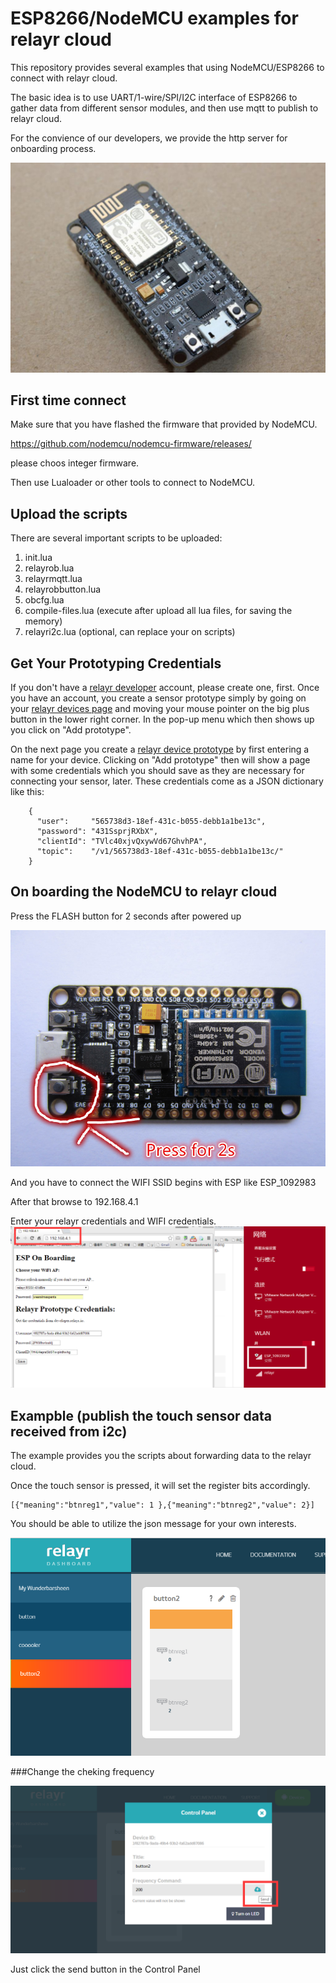 # ESP8266/NodeMCU examples for relayr cloud

This repository provides several examples that using NodeMCU/ESP8266 to connect with relayr cloud.

The basic idea is to use UART/1-wire/SPI/I2C interface of ESP8266 to gather data from different sensor modules, and then use mqtt to publish to relayr cloud.

For the convience of our developers, we provide the http server for onboarding process.

![nodemcu](/pic/NodeMCU.jpg)


First time connect
------

Make sure that you have flashed the firmware that provided by NodeMCU.

https://github.com/nodemcu/nodemcu-firmware/releases/

please choos integer firmware.

Then use Lualoader or other tools to connect to NodeMCU.

Upload the scripts
------

There are several important scripts to be uploaded:

1. init.lua
2. relayrob.lua
3. relayrmqtt.lua
4. relayrobbutton.lua
5. obcfg.lua
6. compile-files.lua (execute after upload all lua files, for saving the memory)
7. relayri2c.lua (optional, can replace your on scripts) 

Get Your Prototyping Credentials
------
If you don't have a [relayr developer](https://developer.relayr.io) account, please create one,
first. Once you have an account, you create a sensor prototype simply
by going on your [relayr devices page](https://developer.relayr.io/dashboard/devices) and moving your mouse pointer
on the big plus button in the lower right corner. In the pop-up
menu which then shows up you click on "Add prototype".

On the next page you create a [relayr device prototype](https://developer.relayr.io/dashboard/prototype) by first
entering a name for your device. Clicking on "Add prototype" then 
will show a page with some credentials which you should save as they
are necessary for connecting your sensor, later. These credentials
come as a JSON dictionary like this:
```
    {
      "user":     "565738d3-18ef-431c-b055-debb1a1be13c",
      "password": "431SsprjRXbX",
      "clientId": "TVlc40xjvQxywVd67GhvhPA",
      "topic":    "/v1/565738d3-18ef-431c-b055-debb1a1be13c/"
    } 
```

On boarding the NodeMCU to relayr cloud
------

Press the FLASH button for 2 seconds after powered up

![nodemcuob](/pic/ob.JPG)

And you have to connect the WIFI SSID begins with ESP like ESP_1092983

After that browse to 192.168.4.1

Enter your relayr credentials and WIFI credentials.
![wifi](/pic/wifi.png)



Exampble (publish the touch sensor data received from i2c)
------

The example provides you the scripts about forwarding data to the relayr cloud.


Once the touch sensor is pressed, it will set the register bits accordingly.

```
[{"meaning":"btnreg1","value": 1 },{"meaning":"btnreg2","value": 2}]
```

You should be able to utilize the json message for your own interests.

![wifi](/pic/dashboard.png)

###Change the cheking frequency

![wifi](/pic/frequency.png)

Just click the send button in the Control Panel

